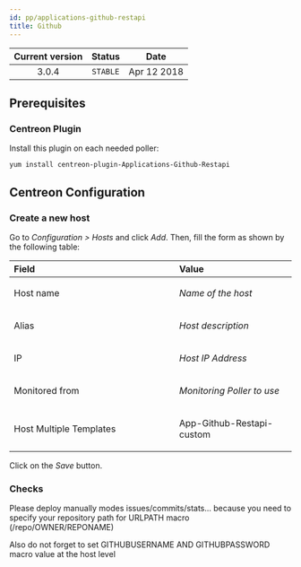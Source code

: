 ```yaml
---
id: pp/applications-github-restapi
title: Github
---
```


| Current version | Status | Date |
| :-: | :-: | :-: |
| 3.0.4 | `STABLE` | Apr 12 2018 |

##  Prerequisites
### Centreon Plugin
Install this plugin on each needed poller:

    yum install centreon-plugin-Applications-Github-Restapi
## Centreon Configuration
### Create a new host
Go to *Configuration &gt; Hosts* and click *Add*. Then, fill the form as
shown by the following table:

<table>
<colgroup>
<col width="58%" />
<col width="41%" />
</colgroup>
<thead>
<tr class="header">
<th align="left">Field</th>
<th align="left">Value</th>
</tr>
</thead>
<tbody>
<tr class="odd">
<td align="left"><p>Host name</p></td>
<td align="left"><p><em>Name of the host</em></p></td>
</tr>
<tr class="even">
<td align="left"><p>Alias</p></td>
<td align="left"><p><em>Host description</em></p></td>
</tr>
<tr class="odd">
<td align="left"><p>IP</p></td>
<td align="left"><p><em>Host IP Address</em></p></td>
</tr>
<tr class="even">
<td align="left"><p>Monitored from</p></td>
<td align="left"><p><em>Monitoring Poller to use</em></p></td>
</tr>
<tr class="odd">
<td align="left"><p>Host Multiple Templates</p></td>
<td align="left"><p>App-Github-Restapi-custom</p></td>
</tr>
</tbody>
</table>

Click on the *Save* button.

### Checks

Please deploy manually modes issues/commits/stats... because you need to specify your repository path for URLPATH macro (/repo/OWNER/REPONAME)

Also do not forget to set GITHUBUSERNAME AND GITHUBPASSWORD macro value at the host level


